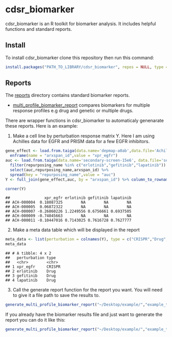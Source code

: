 cdsr\_biomarker
================

cdsr\_biomarker is an R toolkit for biomarker analysis. It includes
helpful functions and standard reports.

## Install

To install cdsr\_biomarker clone this repository then run this
command:

``` r
install.packages("PATH_TO_LIBRARY/cdsr_biomarker", repos = NULL, type = "source")
```

## Reports

The
[reports](https://github.com/broadinstitute/cdsr_biomarker/tree/master/templates)
directory contains standard biomarker
    reports.

  - [multi\_profile\_biomarker\_report](https://github.com/broadinstitute/cdsr_biomarker/tree/master/reports/multi_profile_biomarker_report.Rmd)
    compares biomarkers for multiple response profiles e.g drug and
    genetic or multiple drugs.

There are wrapper functions in cdsr\_biomarker to automaticaly
genenarate these reports. Here is an example:

1.  Make a cell line by perturbation response matrix Y. Here I am using
    Achilles data for EGFR and PRISM data for a few EGFR
inhibitors.

<!-- end list -->

``` r
gene_effect <- load.from.taiga(data.name='depmap-a0ab',data.file='Achilles_gene_effect')[,"EGFR (1956)"] %>% 
  enframe(name = "arxspan_id",value = "xpr_egfr")
auc <- load.from.taiga(data.name='secondary-screen-15e6', data.file='secondary_merged_drc_parameters') %>% 
  filter(repurposing_name %in% c("erlotinib","gefitinib","lapatinib")) %>% 
  select(auc,repurposing_name,arxspan_id) %>% 
  spread(key = "repurposing_name",value = "auc")
Y <- full_join(gene_effect,auc, by = "arxspan_id") %>% column_to_rownames(var = "arxspan_id") %>% as.matrix()
```

``` r
corner(Y)
```

    ##               xpr_egfr erlotinib gefitinib lapatinib
    ## ACH-000004  0.18087325        NA        NA        NA
    ## ACH-000005  0.06872322        NA        NA        NA
    ## ACH-000007 -0.26860226 1.2249556 0.6756661 0.6937505
    ## ACH-000009 -0.74045663        NA        NA        NA
    ## ACH-000011 -0.10447016 0.7143025 0.7616728 0.7627777

2.  Make a meta data table which will be displayed in the
report

<!-- end list -->

``` r
meta_data <- list(perturbation = colnames(Y), type = c("CRISPR","Drug","Drug","Drug")) %>% as_tibble()
meta_data
```

    ## # A tibble: 4 x 2
    ##   perturbation type  
    ##   <chr>        <chr> 
    ## 1 xpr_egfr     CRISPR
    ## 2 erlotinib    Drug  
    ## 3 gefitinib    Drug  
    ## 4 lapatinib    Drug

3.  Call the generate report function for the report you want. You will
    need to give it a file path to save the results
to.

<!-- end list -->

``` r
generate_multi_profile_biomarker_report("~/Desktop/example/","example_title",Y,meta_data)
```

If you already have the biomarker results file and just want to generate
the report you can do it like
this:

``` r
generate_multi_profile_biomarker_report("~/Desktop/example/","example_title")
```
